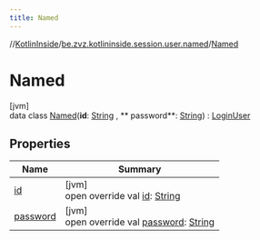 ```yaml
---
title: Named
---
```

//[KotlinInside](../../../index.html)/[be.zvz.kotlininside.session.user.named](../index.html)/[Named](index.html)

# Named

[jvm]\
data class [Named](index.html)(**id**: [String](https://kotlinlang.org/api/latest/jvm/stdlib/kotlin/-string/index.html)
, **
password**: [String](https://kotlinlang.org/api/latest/jvm/stdlib/kotlin/-string/index.html)) : [LoginUser](../../be.zvz.kotlininside.session.user/-login-user/index.html)

## Properties

| Name | Summary |
|---|---|
| [id](id.html) | [jvm]<br>open override val [id](id.html): [String](https://kotlinlang.org/api/latest/jvm/stdlib/kotlin/-string/index.html) |
| [password](password.html) | [jvm]<br>open override val [password](password.html): [String](https://kotlinlang.org/api/latest/jvm/stdlib/kotlin/-string/index.html) |

